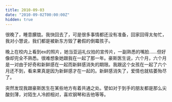 ```yaml
---
title: 2010-09-03
date: "2010-09-02T00:00:00Z"
hidden: true
---
```

很晚了，睡意朦胧。我快回去了，可是很多事情都还没有准备，回家回得太匆忙，我对小慧说，我们都是被新东方毁了暑假的倒霉孩子。

晚上在校内上看到ex的照片，她当亚运礼仪拍的宣传片，一副熟悉的嘴脸……但好像却完全不熟悉。很难想象她跟我在一起了那一年。豪斯医生说，六个月，六个月是一对由于好奇和新鲜感在一起而新鲜感消失的期限。我跟这个女孩在一起了六个月还不到，看来果真是因为新鲜感才在一起的。新鲜感消失了，爱情也就枯萎殆尽了。

突然发现我跟豪斯医生在某些地方有着共通之处。譬如对于到手的朋友都是那么尖酸刻薄，对陌生人冷颜相对，喜欢钢琴和吉他等等。